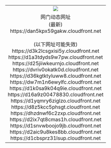 ﻿<table>
  <tr></tr>
  <tr><td colspan=2 align=center><img src="https://dan5kpx59gakw.cloudfront.net/Up/oGate.jpg" /></td></tr>
  <tr><td colspan=2 align=center>网门动态网址<br/>(最新)
<br>https://dan5kpx59gakw.cloudfront.net
<br/><br/>(以下网址可能失效)
<br>https://d3k2lcsgxisi5y.cloudfront.net
<br>https://d1a3tdyds9w7pw.cloudfront.net
<br>https://d25jiiwkeurnjo.cloudfront.net
<br>https://dvriv0okatk0d.cloudfront.net
<br>https://d36kgtktyluww8.cloudfront.net
<br>https://dw7m1n6ewylfc.cloudfront.net
<br>https://d1k0sa9k04q9ie.cloudfront.net
<br>https://d16a9z00478830.cloudfront.net
<br>https://d1yqmry6ziglzo.cloudfront.net
<br>https://d8z5kcc5phsgt.cloudfront.net
<br>https://dhzdnwf6c2zxp.cloudfront.net
<br>https://d2ix7qt8cmas1h.cloudfront.net
<br>https://d1snvwboojo9jb.cloudfront.net
<br>https://d2aic9u8kes8bb.cloudfront.net
<br>https://d1cbsprz31lsup.cloudfront.net
    </td>
  </tr>
</table>
